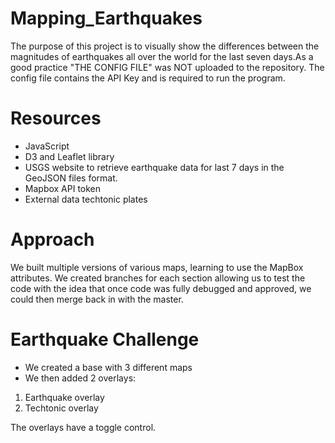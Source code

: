 # Mapping_Earthquakes

The purpose of this project is to visually show the differences between the magnitudes of earthquakes all over the world for the last
seven days.As a good practice "THE CONFIG FILE" was NOT uploaded to the repository. The config file contains the API Key and is required to run the program. 

# Resources
* JavaScript
* D3 and Leaflet library 
* USGS website to retrieve earthquake data for last 7 days in the GeoJSON files format. 
* Mapbox API token
* External data techtonic plates

# Approach
We built multiple versions of various maps, learning to use the MapBox attributes. We created branches for each section allowing us to test the code with the idea that once code was fully debugged and approved, we could then merge back in with the master. 

# Earthquake Challenge
* We created a base with 3 different maps
* We then added 2 overlays:
1) Earthquake overlay
2) Techtonic overlay

The overlays have a toggle control. 




